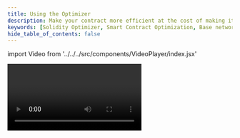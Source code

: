 ```yaml
---
title: Using the Optimizer
description: Make your contract more efficient at the cost of making it bigger.
keywords: [Solidity Optimizer, Smart Contract Optimization, Base network, Base blockchain, Contract Efficiency, Solidity, Contract Size, Code Optimization]
hide_table_of_contents: false
---
```


import Video from '../../../src/components/VideoPlayer/index.jsx'

<Video videoId='863777593' title='Using the Optimizer' />
